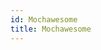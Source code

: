 ```yaml
---
id: Mochawesome
title: Mochawesome
---
```

<!-- Generated by documentation.js. Update this documentation by updating the source code. -->
